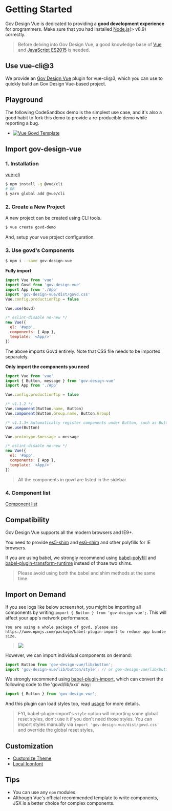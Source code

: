 
# Getting Started

Gov Design Vue is dedicated to providing a **good development experience** for programmers. Make sure that you had installed [Node.js](https://nodejs.org/)(> v8.9) correctly.

> Before delving into Gov Design Vue, a good knowledge base of [Vue](https://cn.vuejs.org/) and [JavaScript ES2015](http://babeljs.io/docs/learn-es2015/) is needed.

## Use vue-cli@3
We provide an [Gov Design Vue](https://github.com/vueComponent/vue-cli-plugin-gov-design) plugin for vue-cli@3, which you can use to quickly build an Gov Design Vue-based project.

## Playground

The following CodeSandbox demo is the simplest use case, and it's also a good habit to fork this demo to provide a re-producible demo while reporting a bug.

- [![Vue Govd Template](https://codesandbox.io/static/img/play-codesandbox.svg)](https://codesandbox.io/s/2wpk21kzvr)

## Import gov-design-vue

### 1. Installation

[vue-cli](https://github.com/vuejs/vue-cli)

```bash
$ npm install -g @vue/cli
# OR
$ yarn global add @vue/cli
```

### 2. Create a New Project

A new project can be created using CLI tools.

```bash
$ vue create govd-demo
```

And, setup your vue project configuration.

### 3. Use govd's Components


```bash
$ npm i --save gov-design-vue
```
**Fully import**
```jsx
import Vue from 'vue'
import Govd from 'gov-design-vue'
import App from './App'
import 'gov-design-vue/dist/govd.css'
Vue.config.productionTip = false

Vue.use(Govd)

/* eslint-disable no-new */
new Vue({
  el: '#app',
  components: { App },
  template: '<App/>'
})
```
The above imports Govd entirely. Note that CSS file needs to be imported separately.

**Only import the components you need**
```jsx
import Vue from 'vue'
import { Button, message } from 'gov-design-vue'
import App from './App'

Vue.config.productionTip = false

/* v1.1.2 */
Vue.component(Button.name, Button)
Vue.component(Button.Group.name, Button.Group)

/* v1.1.3+ Automatically register components under Button, such as Button.Group */
Vue.use(Button)

Vue.prototype.$message = message

/* eslint-disable no-new */
new Vue({
  el: '#app',
  components: { App },
  template: '<App/>'
})
```

> All the components in govd are listed in the sidebar.

### 4. Component list

[Component list](https://github.com/vueComponent/gov-design-vue/blob/master/site/components.js)

## Compatibility

Gov Design Vue supports all the modern browsers and IE9+.

You need to provide [es5-shim](https://github.com/es-shims/es5-shim) and [es6-shim](https://github.com/paulmillr/es6-shim) and other polyfills for IE browsers.

If you are using babel, we strongly recommend using [babel-polyfill](https://babeljs.io/docs/usage/polyfill/) and [babel-plugin-transform-runtime](https://babeljs.io/docs/plugins/transform-runtime/) instead of those two shims.

> Please avoid using both the babel and shim methods at the same time.


## Import on Demand

If you see logs like below screenshot, you might be importing all components by writing `import { Button } from 'gov-design-vue';`. This will affect your app's network performance.

```
You are using a whole package of govd, please use https://www.npmjs.com/package/babel-plugin-import to reduce app bundle size.
```

> ![](https://zos.alipayobjects.com/rmsportal/GHIRszVcmjccgZRakJDQ.png)

However, we can import individual components on demand:

```jsx
import Button from 'gov-design-vue/lib/button';
import 'gov-design-vue/lib/button/style'; // or gov-design-vue/lib/button/style/css for css format file
```

We strongly recommend using [babel-plugin-import](https://github.com/gov-design/babel-plugin-import), which can convert the following code to the 'govd/lib/xxx' way:

```jsx
import { Button } from 'gov-design-vue';
```

And this plugin can load styles too, read [usage](https://github.com/gov-design/babel-plugin-import#usage) for more details.

> FYI, babel-plugin-import's `style` option will importing some global reset styles, don't use it if you don't need those styles. You can import styles manually via `import 'gov-design-vue/dist/govd.css'` and override the global reset styles.

## Customization

- [Customize Theme](/docs/vue/customize-theme)
- [Local Iconfont](https://github.com/gov-design/govd-init/tree/master/examples/local-iconfont)

## Tips

- You can use any `npm` modules.
- Although Vue's official recommended template to write components, JSX is a better choice for complex components.

